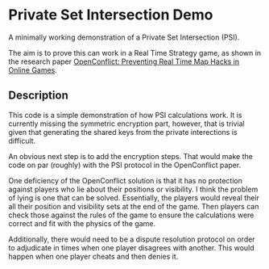 # Private Set Intersection Demo

A minimally working demonstration of a Private Set Intersection (PSI).

The aim is to prove this can work in a Real Time Strategy game, as shown in the research paper [OpenConflict: Preventing Real Time Map Hacks in Online Games](https://www.shiftleft.org/papers/openconflict/).

## Description
This code is a simple demonstration of how PSI calculations work. It is currently missing the symmetric encryption part, however, that is trivial given that generating the shared keys from the private interections is difficult.

An obvious next step is to add the encryption steps. That would make the code on par (roughly) with the PSI protocol in the OpenConflict paper.

One deficiency of the OpenConflict solution is that it has no protection against players who lie about their positions or visibility. I think the problem of lying is one that can be solved. Essentially, the players would reveal their all their position and visibility sets at the end of the game. Then players can check those against the rules of the game to ensure the calculations were correct and fit with the physics of the game.

Additionally, there would need to be a dispute resolution protocol on order to adjudicate in times when one player disagrees with another. This would happen when one player cheats and then denies it.
